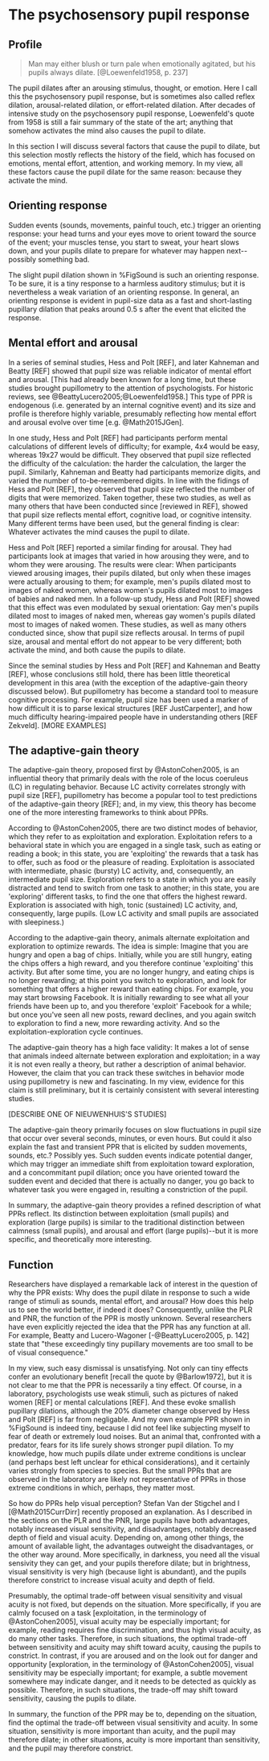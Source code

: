 # The psychosensory pupil response


## Profile

> Man may either blush or turn pale when emotionally agitated, but his pupils always dilate. [@Loewenfeld1958, p. 237]

The pupil dilates after an arousing stimulus, thought, or emotion. Here I call this the psychosensory pupil response, but is sometimes also called reflex dilation, arousal-related dilation, or effort-related dilation. After decades of intensive study on the psychosensory pupil response, Loewenfeld's quote from 1958 is still a fair summary of the state of the art; anything that somehow activates the mind also causes the pupil to dilate.

In this section I will discuss several factors that cause the pupil to dilate, but this selection mostly reflects the history of the field, which has focused on emotions, mental effort, attention, and working memory. In my view, all these factors cause the pupil dilate for the same reason: because they activate the mind.


## Orienting response

Sudden events (sounds, movements, painful touch, etc.) trigger an orienting response: your head turns and your eyes move to orient toward the source of the event; your muscles tense, you start to sweat, your heart slows down, and your pupils dilate to prepare for whatever may happen next--possibly something bad.

The slight pupil dilation shown in %FigSound is such an orienting response. To be sure, it is a tiny response to a harmless auditory stimulus; but it is nevertheless a weak variation of an orienting response. In general, an orienting response is evident in pupil-size data as a fast and short-lasting pupillary dilation that peaks around 0.5 s after the event that elicited the response.


## Mental effort and arousal

In a series of seminal studies, Hess and Polt [REF], and later Kahneman and Beatty [REF] showed that pupil size was reliable indicator of mental effort and arousal. [This had already been known for a long time, but these studies brought pupillometry to the attention of psychologists. For historic reviews, see @BeattyLucero2005;@Loewenfeld1958.] This type of PPR is endogenous (i.e. generated by an internal cognitive event) and its size and profile is therefore highly variable, presumably reflecting how mental effort and arousal evolve over time [e.g. @Math2015JGen].

In one study, Hess and Polt [REF] had participants perform mental calculations of different levels of difficulty; for example, 4x4 would be easy, whereas 19x27 would be difficult. They observed that pupil size reflected the difficulty of the calculation: the harder the calculation, the larger the pupil. Similarly, Kahneman and Beatty had participants memorize digits, and varied the number of to-be-remembered digits. In line with the fidings of Hess and Polt [REF], they observed that pupil size reflected the number of digits that were memorized. Taken together, these two studies, as well as many others that have been conducted since [reviewed in REF], showed that pupil size reflects mental effort, cognitive load, or cognitive intensity. Many different terms have been used, but the general finding is clear: Whatever activates the mind causes the pupil to dilate.

Hess and Polt [REF] reported a similar finding for arousal. They had participants look at images that varied in how arousing they were, and to whom they were arousing. The results were clear: When participants viewed arousing images, their pupils dilated, but only when these images were actually arousing to them; for example, men's pupils dilated most to images of naked women, whereas women's pupils dilated most to images of babies and naked men. In a follow-up study, Hess and Polt [REF] showed that this effect was even modulated by sexual orientation: Gay men's pupils dilated most to images of naked men, whereas gay women's pupils dilated most to images of naked women. These studies, as well as many others conducted since, show that pupil size reflects arousal. In terms of pupil size, arousal and mental effort do not appear to be very different; both activate the mind, and both cause the pupils to dilate.

Since the seminal studies by Hess and Polt [REF] and Kahneman and Beatty [REF], whose conclusions still hold, there has been little theoretical development in this area (with the exception of the adaptive-gain theory discussed below). But pupillometry has become a standard tool to measure cognitive processing. For example, pupil size has been used a marker of how difficult it is to parse lexical structures [REF JustCarpenter], and how much difficulty hearing-impaired people have in understanding others [REF Zekveld]. [MORE EXAMPLES]


## The adaptive-gain theory

The adaptive-gain theory, proposed first by @AstonCohen2005, is an influential theory that primarily deals with the role of the locus coeruleus (LC) in regulating behavior. Because LC activity correlates strongly with pupil size [REF], pupillometry has become a popular tool to test predictions of the adaptive-gain theory [REF]; and, in my view, this theory has become one of the more interesting frameworks to think about PPRs.

According to @AstonCohen2005, there are two distinct modes of behavior, which they refer to as exploitation and exploration. Exploitation refers to a behavioral state in which you are engaged in a single task, such as eating or reading a book; in this state, you are 'exploiting' the rewards that a task has to offer, such as food or the pleasure of reading. Exploitation is associated with intermediate, phasic (bursty) LC activity, and, consequently, an intermediate pupil size. Exploration refers to a state in which you are easily distracted and tend to switch from one task to another; in this state, you are 'exploring' different tasks, to find the one that offers the highest reward. Exploration is associated with high, tonic (sustained) LC activity, and, consequently, large pupils. (Low LC activity and small pupils are associated with sleepiness.)

According to the adaptive-gain theory, animals alternate exploitation and exploration to optimize rewards. The idea is simple: Imagine that you are hungry and open a bag of chips. Initially, while you are still hungry, eating the chips offers a high reward, and you therefore continue 'exploiting' this activity. But after some time, you are no longer hungry, and eating chips is no longer rewarding; at this point you switch to exploration, and look for something that offers a higher reward than eating chips. For example, you may start browsing Facebook. It is initially rewarding to see what all your friends have been up to, and you therefore 'exploit' Facebook for a while; but once you've seen all new posts, reward declines, and you again switch to exploration to find a new, more rewarding activity. And so the exploitation-exploration cycle continues.

The adaptive-gain theory has a high face validity: It makes a lot of sense that animals indeed alternate between exploration and exploitation; in a way it is not even really a theory, but rather a description of animal behavior. However, the claim that you can track these switches in behavior mode using pupillometry is new and fascinating. In my view, evidence for this claim is still preliminary, but it is certainly consistent with several interesting studies.

[DESCRIBE ONE OF NIEUWENHUIS'S STUDIES]

The adaptive-gain theory primarily focuses on slow fluctuations in pupil size that occur over several seconds, minutes, or even hours. But could it also explain the fast and transient PPR that is elicited by sudden movements, sounds, etc.? Possibly yes. Such sudden events indicate potential danger, which may trigger an immediate shift from exploitation toward exploration, and a concommitant pupil dilation; once you have oriented toward the sudden event and decided that there is actually no danger, you go back to whatever task you were engaged in, resulting a constriction of the pupil.

In summary, the adaptive-gain theory provides a refined description of what PPRs reflect. Its distinction between exploitation (small pupils) and exploration (large pupils) is similar to the traditional distinction between calmness (small pupils), and arousal and effort (large pupils)--but it is more specific, and theoretically more interesting.


## Function

Researchers have displayed a remarkable lack of interest in the question of why the PPR exists: Why does the pupil dilate in response to such a wide range of stimuli as sounds, mental effort, and arousal? How does this help us to see the world better, if indeed it does? Consequently, unlike the PLR and PNR, the function of the PPR is mostly unknown. Several researchers have even explicitly rejected the idea that the PPR has any function at all. For example, Beatty and Lucero-Wagoner [-@BeattyLucero2005, p. 142] state that "these exceedingly tiny pupillary movements are too small to be of visual consequence."

In my view, such easy dismissal is unsatisfying. Not only can tiny effects confer an evolutionary benefit [recall the quote by @Barlow1972], but it is not clear to me that the PPR is necessarily a tiny effect. Of course, in a laboratory, psychologists use weak stimuli, such as pictures of naked women [REF] or mental calculations [REF]. And these evoke smallish pupillary dilations, although the 20% diameter change observed by Hess and Polt [REF] is far from negligable. And my own example PPR shown in %FigSound is indeed tiny, because I did not feel like subjecting myself to fear of death or extremely loud noises. But an animal that, confronted with a predator, fears for its life surely shows stronger pupil dilation. To my knowledge, how much pupils dilate under extreme conditions is unclear (and perhaps best left unclear for ethical considerations), and it certainly varies strongly from species to species. But the small PPRs that are observed in the laboratory are likely not representative of PPRs in those extreme conditions in which, perhaps, they matter most.

So how do PPRs help visual perception? Stefan Van der Stigchel and I [@Math2015CurrDirr] recently proposed an explanation. As I described in the sections on the PLR and the PNR, large pupils have both advantages, notably increased visual sensitivity, and disadvantages, notably decreased depth of field and visual acuity. Depending on, among other things, the amount of available light, the advantages outweight the disadvantages, or the other way around. More specifically, in darkness, you need all the visual sensivity they can get, and your pupils therefore dilate; but in brightness, visual sensitivity is very high (because light is abundant), and the pupils therefore constrict to increase visual acuity and depth of field.

Presumably, the optimal trade-off between visual sensitivity and visual acuity is not fixed, but depends on the situation. More specifically, if you are calmly focused on a task [exploitation, in the terminology of @AstonCohen2005], visual acuity may be especially important; for example, reading requires fine discrimination, and thus high visual acuity, as do many other tasks. Therefore, in such situations, the optimal trade-off between sensitivity and acuity may shift toward acuity, causing the pupils to constrict. In contrast, if you are aroused and on the look out for danger and opportunity [exploration, in the terminology of @AstonCohen2005], visual sensitivity may be especially important; for example, a subtle movement somewhere may indicate danger, and it needs to be detected as quickly as possible. Therefore, in such situations, the trade-off may shift toward sensitivity, causing the pupils to dilate.

In summary, the function of the PPR may be to, depending on the situation, find the optimal the trade-off between visual sensitivity and acuity. In some situation, sensitivity is more important than acuity, and the pupil may therefore dilate; in other situations, acuity is more important than sensitivity, and the pupil may therefore constrict.

